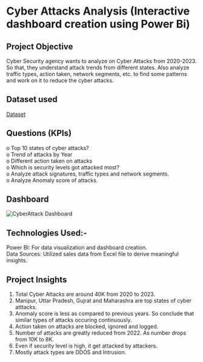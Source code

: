 # Cyber Attacks Analysis (Interactive dashboard creation using Power Bi)
## Project Objective
Cyber Security agency wants to analyze on Cyber Attacks from 2020-2023. So that, they understand attack trends from different states. Also analyze traffic types, action taken, network segments, etc. to find some patterns and work on it to reduce the cyber attacks.
## Dataset used
<a href="https://github.com/aniketedgaonkar/Cyber_Attacks_Analysis/blob/main/cybersecurity_attacks.csv">Dataset</a>
## Questions (KPIs)
o	Top 10 states of cyber attacks? <br>
o	Trend of attacks by Year <br>
o	Different action taken on attacks <br>
o	Which is security levels got attacked most? <br>
o	Analyze attack signatures, traffic types and network segments. <br>
o	Analyze Anomaly score of attacks. <br>
## Dashboard
![CyberAttack Dashboard](https://github.com/user-attachments/assets/be7e420c-169d-4384-94d6-3b89648399f5)
## Technologies Used:-
Power BI: For data visualization and dashboard creation.<br>
Data Sources: Utilized sales data from Excel file to derive meaningful insights.
## Project Insights 
1. Total Cyber Attacks are around 40K from 2020 to 2023.
2. Manipur, Uttar Pradesh, Gujrat and Maharashra are top states of cyber atttacks.
3. Anomaly score is less as compared to previous years. So conclude that similar types of attacks occuring continuously.
4. Action taken on attacks are blocked, ignored and logged.
5. Number of attacks are greatly reduced from 2022. As number drops from 10K to 8K.
6. Even if security level is high, it get attacked by attackers.
7. Mostly attack types are DDOS and Intrusion.
